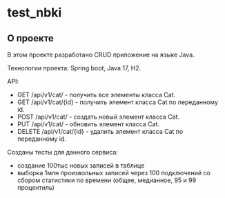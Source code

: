 # test_nbki

## О проекте

В этом проекте разработано CRUD приложение на языке Java.

Технологии проекта: Spring boot, Java 17, H2.

API:

- GET /api/v1/cat/ - получить все элементы класса Cat.
- GET /api/v1/cat/{id} - получить элемент класса Cat по переданному id.
- POST /api/v1/cat/ - создать новый элемент класса Cat.
- PUT /api/v1/cat/ - обновить элемент класса Cat.
- DELETE /api/v1/cat/{id} - удалить элемент класса Cat по переданному id.

Созданы тесты для данного сервиса:
- создание 100тыс новых записей в таблице
- выборка 1млн произвольных записей через 100 подключений со сбором статистики по времени (общее, медианное, 95 и 99 процентиль)
